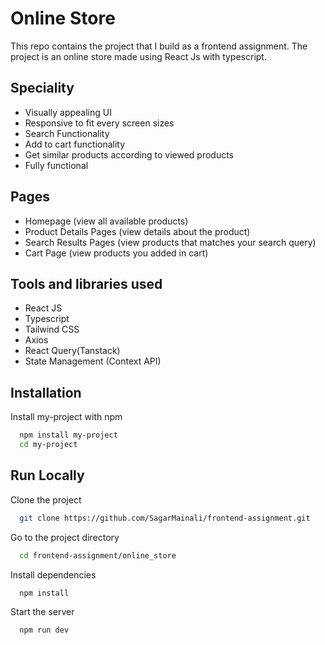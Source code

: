 
# Online Store

This repo contains the project that I build as a frontend assignment. The project is an online store made using React Js with typescript.


## Speciality

- Visually appealing UI
- Responsive to fit every screen sizes
- Search Functionality
- Add to cart functionality
- Get similar products according to viewed products
- Fully functional


## Pages

- Homepage (view all available products)
- Product Details Pages (view details about the product)
- Search Results Pages (view products that matches your search query)
- Cart Page (view products you added in cart)


## Tools and libraries used
- React JS
- Typescript
- Tailwind CSS
- Axios
- React Query(Tanstack)
- State Management (Context API)
## Installation

Install my-project with npm

```bash
  npm install my-project
  cd my-project
```
    
## Run Locally

Clone the project

```bash
  git clone https://github.com/SagarMainali/frontend-assignment.git
```

Go to the project directory

```bash
  cd frontend-assignment/online_store
```

Install dependencies

```bash
  npm install
```

Start the server

```bash
  npm run dev
```

